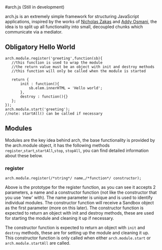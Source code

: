 #arch.js (Still in development)

arch.js is an extremely simple framework for structuring JavaScript applications, inspired by the works of [Nicholas Zakas](http://www.youtube.com/watch?v=vXjVFPosQHw) and [Addy Osmani](http://addyosmani.com/largescalejavascript/), the idea is to split up all functionality into small, decoupled chunks which communicate via a mediator.

## Obligatory Hello World

    arch.module.register('greeting',function(sb){
       //this function is used to wrap the module
       //the return value must be an object with init and destroy methods
       //this function will only be called when the module is started

       return {
           init : function(){
               sb.elem.innerHTML = 'Hello world';
           },
           destroy : function(){}
       };
    });
    arch.module.start('greeting');
    //note: startAll() can be called if necessary

## Modules
Modules are the key idea behind arch, the base functionality is provided by the arch.module object, it has the following methods `register`,`start`,`startAll`,`stop`, `stopAll`, you can find detailed information about these below.

### register
    arch.module.register(/*string*/ name,/*function*/ constructor);
Above is the prototype for the register function, as you can see it accepts 2 parameters, a name and a constructor function (not like the constructor that you use 'new' with). The name parameter is unique and is used to identify individual modules. The constructor function will receive a Sandbox object as the first parameter (more on this later). The constructor function is expected to return an object with init and destroy methods, these are used for starting the module and cleaning it up if necessary.

The constructor function is expected to return an object with `init` and `destroy` methods, these are for setting up the module and cleaning it up. This constructor function is only called when either `arch.module.start` or `arch.module.startAll` are called.